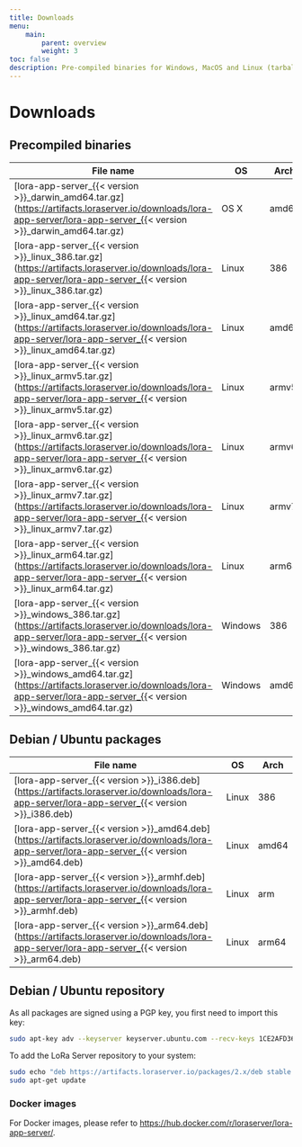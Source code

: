 ```yaml
---
title: Downloads
menu:
    main:
        parent: overview
        weight: 3
toc: false
description: Pre-compiled binaries for Windows, MacOS and Linux (tarball and Debian / Ubuntu packages).
---
```


# Downloads

## Precompiled binaries

| File name                                                                                                                                                              | OS      | Arch  |
| ---------------------------------------------------------------------------------------------------------------------------------------------------------------------- | ------- | ----- |
| [lora-app-server_{{< version >}}_darwin_amd64.tar.gz](https://artifacts.loraserver.io/downloads/lora-app-server/lora-app-server_{{< version >}}_darwin_amd64.tar.gz)   | OS X    | amd64 |
| [lora-app-server_{{< version >}}_linux_386.tar.gz](https://artifacts.loraserver.io/downloads/lora-app-server/lora-app-server_{{< version >}}_linux_386.tar.gz)         | Linux   | 386   |
| [lora-app-server_{{< version >}}_linux_amd64.tar.gz](https://artifacts.loraserver.io/downloads/lora-app-server/lora-app-server_{{< version >}}_linux_amd64.tar.gz)     | Linux   | amd64 |
| [lora-app-server_{{< version >}}_linux_armv5.tar.gz](https://artifacts.loraserver.io/downloads/lora-app-server/lora-app-server_{{< version >}}_linux_armv5.tar.gz)     | Linux   | armv5 |
| [lora-app-server_{{< version >}}_linux_armv6.tar.gz](https://artifacts.loraserver.io/downloads/lora-app-server/lora-app-server_{{< version >}}_linux_armv6.tar.gz)     | Linux   | armv6 |
| [lora-app-server_{{< version >}}_linux_armv7.tar.gz](https://artifacts.loraserver.io/downloads/lora-app-server/lora-app-server_{{< version >}}_linux_armv7.tar.gz)     | Linux   | armv7 |
| [lora-app-server_{{< version >}}_linux_arm64.tar.gz](https://artifacts.loraserver.io/downloads/lora-app-server/lora-app-server_{{< version >}}_linux_arm64.tar.gz)     | Linux   | arm64 |
| [lora-app-server_{{< version >}}_windows_386.tar.gz](https://artifacts.loraserver.io/downloads/lora-app-server/lora-app-server_{{< version >}}_windows_386.tar.gz)     | Windows | 386   |
| [lora-app-server_{{< version >}}_windows_amd64.tar.gz](https://artifacts.loraserver.io/downloads/lora-app-server/lora-app-server_{{< version >}}_windows_amd64.tar.gz) | Windows | amd64 |

## Debian / Ubuntu packages

| File name                                                                                                                                        | OS      | Arch  |
| -------------------------------------------------------------------------------------------------------------------------------------------------| ------- | ----- |
| [lora-app-server_{{< version >}}_i386.deb](https://artifacts.loraserver.io/downloads/lora-app-server/lora-app-server_{{< version >}}_i386.deb)   | Linux   | 386   |
| [lora-app-server_{{< version >}}_amd64.deb](https://artifacts.loraserver.io/downloads/lora-app-server/lora-app-server_{{< version >}}_amd64.deb) | Linux   | amd64 |
| [lora-app-server_{{< version >}}_armhf.deb](https://artifacts.loraserver.io/downloads/lora-app-server/lora-app-server_{{< version >}}_armhf.deb) | Linux   | arm   |
| [lora-app-server_{{< version >}}_arm64.deb](https://artifacts.loraserver.io/downloads/lora-app-server/lora-app-server_{{< version >}}_arm64.deb) | Linux   | arm64 |

## Debian / Ubuntu repository

As all packages are signed using a PGP key, you first need to import this key:

```bash
sudo apt-key adv --keyserver keyserver.ubuntu.com --recv-keys 1CE2AFD36DBCCA00
```

To add the LoRa Server repository to your system:

```bash
sudo echo "deb https://artifacts.loraserver.io/packages/2.x/deb stable main" | sudo tee /etc/apt/sources.list.d/loraserver.list
sudo apt-get update
```

### Docker images

For Docker images, please refer to https://hub.docker.com/r/loraserver/lora-app-server/.
